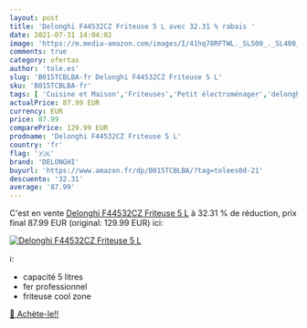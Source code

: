 ```yaml
---
layout: post
title: 'Delonghi F44532CZ Friteuse 5 L avec 32.31 % rabais '
date: 2021-07-31 14:04:02
image: 'https://m.media-amazon.com/images/I/41hq78RFTWL._SL500_._SL400_.jpg'
comments: true
category: ofertas
author: 'tole.es'
slug: 'B015TCBLBA-fr Delonghi F44532CZ Friteuse 5 L'
sku: 'B015TCBLBA-fr'
tags: [ 'Cuisine et Maison','Friteuses','Petit électroménager','delonghi', ]
actualPrice: 87.99 EUR
currency: EUR
price: 87.99
comparePrice: 129.99 EUR
prodname: 'Delonghi F44532CZ Friteuse 5 L'
country: 'fr'
flag: '🇫🇷'
brand: 'DELONGHI'
buyurl: 'https://www.amazon.fr/dp/B015TCBLBA/?tag=tolees0d-21'
descuento: '32.31'
average: '87.99'
---
```


C'est en vente [Delonghi F44532CZ Friteuse 5 L](https://www.amazon.fr/dp/B015TCBLBA/?tag=tolees0d-21)  à  32.31 % de réduction, prix final  87.99 EUR (original: 129.99 EUR) ici:

[![Delonghi F44532CZ Friteuse 5 L](https://m.media-amazon.com/images/I/41hq78RFTWL._SL500_._SL400_.jpg)](https://www.amazon.fr/dp/B015TCBLBA/?tag=tolees0d-21)

ℹ️:

- capacité 5 litres
- fer professionnel
- friteuse cool zone

[🛒 Achète-le!!](https://www.amazon.fr/dp/B015TCBLBA/?tag=tolees0d-21)
